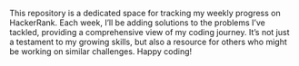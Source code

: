 This repository is a dedicated space for tracking my weekly progress on HackerRank. Each week, I’ll be adding solutions to the problems I’ve tackled, providing a comprehensive view of my coding journey. It’s not just a testament to my growing skills, but also a resource for others who might be working on similar challenges. Happy coding!
